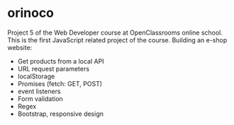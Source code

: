 # orinoco
Project 5 of the Web Developer course at OpenClassrooms online school.
This is the first JavaScript related project of the course.
Building an e-shop website:
- Get products from a local API
- URL request parameters
- localStorage
- Promises (fetch: GET, POST)
- event listeners
- Form validation
- Regex
- Bootstrap, responsive design
